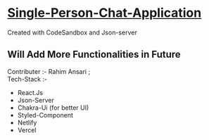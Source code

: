<h1><a href="https://csb-2glw4s.netlify.app/">Single-Person-Chat-Application</a></h1>
Created with CodeSandbox and Json-server
<h2>Will Add More Functionalities in Future</h2>

Contributer :-  Rahim Ansari ;
<br/>
Tech-Stack :-  
<ul>
<li>React.Js</li>
<li>Json-Server</li>
<li>Chakra-Ui (for better UI)</li>
<li>Styled-Component</li>
<li>Netlify</li>
<li>Vercel</li>







</ul>
